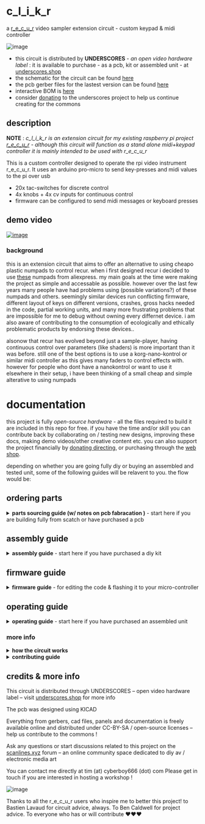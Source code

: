 # c_l_i_k_r
a [r_e_c_u_r](https://github.com/cyberboy666/r_e_c_u_r) video sampler extension circuit - custom keypad & midi controller

![image](https://user-images.githubusercontent.com/12017938/155051670-fe0eac9f-a5bc-49ee-8b36-d878c3d2a5ef.png)

- this circuit is distributed by __UNDERSCORES__ - _an open video hardware label_ : it is available to purchase - as a pcb, kit or assembled unit - at [underscores.shop](https://underscores.shop/c_l_i_k_r/)
- the schematic for the circuit can be found [here](/hardware/schematic.pdf)
- the pcb gerber files for the lastest version can be found [here](/hardware/gerber_latest.zip)
- interactive BOM is [here](https://htmlpreview.github.io/?https://github.com/cyberboy666/c_l_i_k_r/blob/main/hardware/bom/ibom.html)
- consider [donating](https://opencollective.com/underscores) to the underscores project to help us continue creating for the commons
## description

__NOTE__ : _c_l_i_k_r is an extension circuit for my existing raspberry pi project [r_e_c_u_r](https://github.com/cyberboy666/r_e_c_u_r) - although this circuit will function as a stand alone midi+keypad controller it is mainly intended to be used with r_e_c_u_r_

This is a custom controller designed to operate the rpi video instrument r_e_c_u_r. It uses an arduino pro-micro to send key-presses and midi values to the pi over usb

- 20x tac-switches for discrete control
- 4x knobs + 4x cv inputs for continuous control
- firmware can be configured to send midi messages or keyboard presses

## demo video

[![image](https://user-images.githubusercontent.com/12017938/156678133-727a9a17-e834-4673-8ae9-6127e9242f10.png)](https://videos.scanlines.xyz/w/5TracZESx6C4LqAozoKyDW)


### background

this is an extension circuit that aims to offer an alternative to using cheapo plastic numpads to control recur. when i first designed recur i decided to use [these](https://www.aliexpress.com/item/4000748567192.html) numpads from aliexpress. my main goals at the time were making the project as simple and accessable as possible. however over the last few years many people have had problems using (possible variations?) of these numpads and others. seemingly similar devices run conflicting firmware, different layout of keys on different versions, crashes, gross hacks needed in the code, partial working units, and many more frustrating problems that are impossible for me to debug without owning every differnet device. i am also aware of contributing to the consumption of ecologically and ethically problematic products by endorsing these devices..

alsonow that recur has evolved beyond just a sample-player, having continuous control over parameters (like shaders) is more important than it was before. still one of the best options is to use a korg-nano-kontrol or similar midi controller as this gives many faders to control effects with. however for people who dont have a nanokontrol or want to use it elsewhere in their setup, i have been thinking of a small cheap and simple alterative to using numpads

# documentation

this project is fully _open-source hardware_ - all the files required to build it are included in this repo for free. if you have the time and/or skill you can contribute back by collaborating on / testing new designs, improving these docs, making demo videos/other creative content etc. you can also support the project financially by [donating directing](https://opencollective.com/underscores), or purchasing through the [web shop](https://underscores.shop).

depending on whether you are going fully diy or buying an assembled and tested unit, some of the following guides will be relavent to you. the flow would be:

## ordering parts

<details><summary><b>parts sourcing guide (w/ notes on pcb fabracation )</b> - start here if you are building fully from scatch or have purchased a pcb</summary>

i try to source all the parts i can from either:
- [tayda](https://www.taydaelectronics.com/) ; cheaper for common parts like resistors etc, also good for mechanical parts like switches and buttons
- [mouser](https://www.mouser.de/) ; has lots more options, speciality video ic's, can sometimes cost more (free shipping on orders over 50euros)
- other ; ocationally there will be parts which will need to be sourced elsewhere - usaully either aliexpress, ebay or amazon etc...

take a look at the [full_bom](/hardware/bom/full_bom.csv) for this project to see where i am sourcing each part from

since the only part on this BOM from mouser is the pots it may not be worth doing an order only for these - you could replace these with tayda pots `A-5531 or `A-1850` instead - if you are happy with the shorter shaft length.
  
## import into tayda

- go to the [tayda quick order](https://www.taydaelectronics.com/quick-order/) and in bottom corner choose _add from file_
- select the file [tayda_bom.csv](../hardware/bom/tayda_bom.csv) in the BOM folder (you will have to download it first or clone this repo)
- after importing select _add to cart_
- __NOTE:__ the minimum value for resistors is 10, so you may need to modify these values to add to cart (or if they are already modified here you will need to see the  full_bom for actual part QTY) 

- OPTIONAL: it is a good idea to add some dip-ic sockets and 2.54pin headers/sockets to your tayda order if you dont have them around already
  
## import into mouser

- go to [mouser bom tool](https://nz.mouser.com/Bom/) and click _upload spreadsheet_
- select the file [mouser_bom.csv](../hardware/bom/mouser_bom.csv) in this folder (you will have to download it first or clone this repo), then _upload my spreadsheet_ and _next_
- ensure that __Mouser Part Number__ is selected in the dropdown above the first row, then _next_, _process_
- if everything looks correct can now put _add to basket_

## selecting to omit some parts
  
- you may not want to include the 4x CV inputs in your build. in this case the 4x jacks, 4x resistors and 8x diode can be omitted from build
- you can also omit the 4x pots if you only want to use c_l_i_k_r as a usb-keyboard (for example if you already have a midi controller to use with r_e_c_u_r)
  
# ordering pcbs

you can support this project by buying individual pcbs from the [shop](https://underscores.shop). if you would rather have pcbs fabricated from gerbers directly the file you need is [here](/hardware/gerber_latest.zip) 

- i get my pcbs fabricated from [jlcpcb](https://cart.jlcpcb.com/quote) - 5 is the minumum order per design
- upload the zip file with the `add gerber file` button
- the default settings are mostly fine - set the __PCB Qty__ and __PCB Color__ settings (you can check that the file looks correct with pcb veiwer)
- it may be best to combine orders with other pcbs you want to have fab'd since the shipping can cost more than the items - also orginising group buys is a good way to distribute the extra pcbs /costs 
  
i often use jlcpcb because they are reliable, cheap and give you an option of colours. remember though that the cheapest Chinese fab houses are not always the most ethical or environmently friendly - if you can afford it consider supporting local companies. 

</details>

## assembly guide

<details><summary><b>assembly guide</b> - start here if you have purchased a diy kit</summary>
  

## interactive BOM for build guiding

follow this link to view the [interactive BOM](https://htmlpreview.github.io/?https://github.com/cyberboy666/c_l_i_k_r/blob/main/hardware/bom/ibom.html)

## general solder advices

- remember to heat pad first (2-3seconds), then add solder, then continue to heat (1-2seconds)

- Checkout the web-comic [soldering is easy](https://mightyohm.com/files/soldercomic/FullSolderComic_EN.pdf) for more soldering advice

## general order of assembly

- in general while assembling i start placing resistors and capacitors first. placing 5 - 10 components at a time and then flipping the board to solder them and trim the legs etc.
- next i would do diodes, transistors and ic's - taking care that these are placed in the right direction (using a ic socket can be useful)
- finally i place the interface parts - rca jacks, power jack, pots and switches - make sure these have lots of solder on for structural stablity

## specific assembly advice

- start with the lowest to place components : resistors and diodes, then do the tact buttons

- if you want to be able to remove the pro-micro from the board you will need to solder header sockets to the board – otherwise can directly solder pro-micro header pins

- finally place and solder the pots and jacks.
  
</details>
  
## firmware guide

<details><summary><b>firmware guide</b> - for editing the code & flashing it to your micro-controller</summary>
  
## flashing firmware onto the micro-controller
  
if you have got a kit from the shop the default firmware will be pre-configured - still you probably will want to follow this so you can edit the code and update the mappings.
  
### install guide
  
all _underscores_ projects with micro-controllers use [platformio](https://platformio.org/) with [visual studio code](https://code.visualstudio.com/) to edit, flash and monitor the code.
  
- first download (and unzip) the code in this repo - easiest is [as a zip](https://github.com/cyberboy666/c_l_i_k_r/archive/refs/heads/main.zip) or you can clone using git if you are comfortable with this
- next download, install and open [visual studio code](https://code.visualstudio.com/#alt-downloads)
- now open the extension tab within vscode on left vertical menu (or press ctrl-shift-x) and search for `platformio` to install this extension
  
![image](https://user-images.githubusercontent.com/12017938/158495161-7c3114fc-814b-4acc-b142-4a9522370473.png)

- connect the micro-controller to computer via usb, open the c_l_i_k_r software folder (ctrl-k ctrl-o) in vscode and find the _platformio_ commands (either in left vertical menu under _platformio_ or little tick/arrow symbols along bottom blue bar) - `PlatformIO: Upload` should flash the default code to your micro-controller
  
![image](https://user-images.githubusercontent.com/12017938/158495844-99466196-086a-47d2-b803-2b5941d33ac5.png)
  
### mapping edit guide
  
coming soon
  
</details>
  
## operating guide
  
<details><summary><b>operating guide</b> - start here if you have purchased an assembled unit</summary>

![image](https://user-images.githubusercontent.com/12017938/155868459-193cc2f6-f5e4-4707-9569-fd2e47ec18fe.png)
 
By connecting _c_l_i_k_r_ to _r_e_c_u_r_ with a usb cable the pi should auto-detect it as a usb-keyboard – as with any recur controls you will need to connect the keyboard before booting to ensure key mapping is performed on boot.

If `MIDI_INPUT` is set to `usb` under the _r_e_c_u_r_ __user_input__ setting then it should auto-detect it as usb-midi-controller also.

If you wish to instead connect a different midi device while using _c_l_i_k_r_ as a keyboard try the `CYCLE_MIDI_PORT` action in __user_input__ settings

The default mapping outputs `channel0: cc0 – cc3` on the 4 knobs and cv inputs of _c_l_i_k_r_ – this can be customised by editing the _c_l_i_k_r_ firmware. Tact buttons do not send midi by default but this can be enabled also in the firmware

## flashing firmware to micro-controller

[coming soon]
  
</details>

### more info

<details><summary><b>how the circuit works</b></summary>
  
[coming soon]
                                                                                                                             
</details>

<details><summary><b>contributing guide</b></summary>
  
if you would like to contribute back to these projects in some way but dont know how the best thing (for now) would be to reach out to me directly ( tim@cyberboy666.com or @cyberboy666 on scanlines forum) - i will be happy to help
  
</details>


## credits & more info


This circuit is distributed through UNDERSCORES – open video hardware label – visit [underscores.shop](https://underscores.shop) for more info

The pcb was designed using KICAD

Everything from gerbers, cad files, panels and documentation is freely available online and distributed under CC-BY-SA / open-source licenses – help us contribute to the commons !

Ask any questions or start discussions related to this project on the [scanlines.xyz](https://scanlines.xyz) forum – an online community space dedicated to diy av / electronic media art

You can contact me directly at tim (at) cyberboy666 (dot) com 
Please get in touch if you are interested in hosting a workshop !

![image](https://user-images.githubusercontent.com/12017938/155425518-89547b7b-026a-47a5-9c56-976330a4267f.png)


Thanks to all the r_e_c_u_r users who inspire me to better this project! to Bastien Lavaud for circuit advice, always. To Ben Caldwell for project advice. To everyone who has or will contribute ♥♥♥


